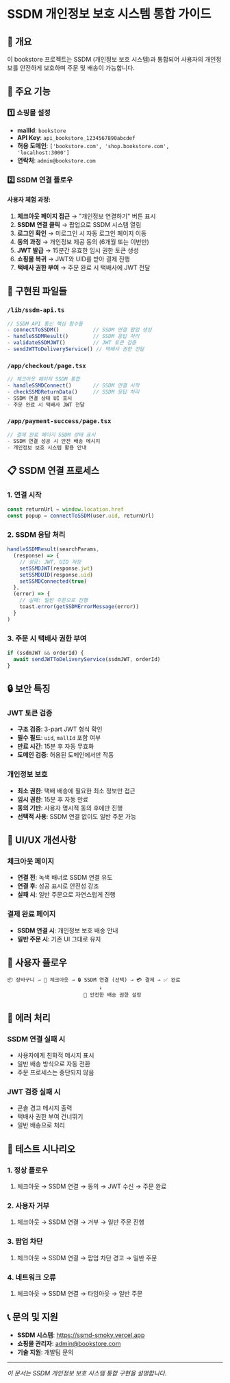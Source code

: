# SSDM 개인정보 보호 시스템 통합 가이드

## 🎯 개요

이 bookstore 프로젝트는 SSDM (개인정보 보호 시스템)과 통합되어 사용자의 개인정보를 안전하게 보호하며 주문 및 배송이 가능합니다.

## 🚀 주요 기능

### 1️⃣ 쇼핑몰 설정
- **mallId**: `bookstore`
- **API Key**: `api_bookstore_1234567890abcdef`
- **허용 도메인**: `['bookstore.com', 'shop.bookstore.com', 'localhost:3000']`
- **연락처**: `admin@bookstore.com`

### 2️⃣ SSDM 연결 플로우

#### 사용자 체험 과정:
1. **체크아웃 페이지 접근** → "개인정보 연결하기" 버튼 표시
2. **SSDM 연결 클릭** → 팝업으로 SSDM 시스템 열림
3. **로그인 확인** → 미로그인 시 자동 로그인 페이지 이동
4. **동의 과정** → 개인정보 제공 동의 (6개월 또는 이번만)
5. **JWT 발급** → 15분간 유효한 임시 권한 토큰 생성
6. **쇼핑몰 복귀** → JWT와 UID를 받아 결제 진행
7. **택배사 권한 부여** → 주문 완료 시 택배사에 JWT 전달

## 🔧 구현된 파일들

### `/lib/ssdm-api.ts`
```typescript
// SSDM API 통신 핵심 함수들
- connectToSSDM()           // SSDM 연결 팝업 생성
- handleSSDMResult()        // SSDM 응답 처리
- validateSSDMJWT()         // JWT 토큰 검증
- sendJWTToDeliveryService() // 택배사 권한 전달
```

### `/app/checkout/page.tsx`
```typescript
// 체크아웃 페이지 SSDM 통합
- handleSSMDConnect()       // SSDM 연결 시작
- checkSSMDReturnData()     // SSDM 응답 처리
- SSDM 연결 상태 UI 표시
- 주문 완료 시 택배사 JWT 전달
```

### `/app/payment-success/page.tsx`
```typescript
// 결제 완료 페이지 SSDM 상태 표시
- SSDM 연결 성공 시 안전 배송 메시지
- 개인정보 보호 시스템 활용 안내
```

## 📋 SSDM 연결 프로세스

### 1. 연결 시작
```typescript
const returnUrl = window.location.href
const popup = connectToSSDM(user.uid, returnUrl)
```

### 2. SSDM 응답 처리
```typescript
handleSSDMResult(searchParams, 
  (response) => {
    // 성공: JWT, UID 저장
    setSSMDJWT(response.jwt)
    setSSMDUID(response.uid)
    setSSMDConnected(true)
  },
  (error) => {
    // 실패: 일반 주문으로 진행
    toast.error(getSSDMErrorMessage(error))
  }
)
```

### 3. 주문 시 택배사 권한 부여
```typescript
if (ssdmJWT && orderId) {
  await sendJWTToDeliveryService(ssdmJWT, orderId)
}
```

## 🔒 보안 특징

### JWT 토큰 검증
- **구조 검증**: 3-part JWT 형식 확인
- **필수 필드**: `uid`, `mallId` 포함 여부
- **만료 시간**: 15분 후 자동 무효화
- **도메인 검증**: 허용된 도메인에서만 작동

### 개인정보 보호
- **최소 권한**: 택배 배송에 필요한 최소 정보만 접근
- **임시 권한**: 15분 후 자동 만료
- **동의 기반**: 사용자 명시적 동의 후에만 진행
- **선택적 사용**: SSDM 연결 없이도 일반 주문 가능

## 🎨 UI/UX 개선사항

### 체크아웃 페이지
- **연결 전**: 녹색 배너로 SSDM 연결 유도
- **연결 후**: 성공 표시로 안전성 강조
- **실패 시**: 일반 주문으로 자연스럽게 진행

### 결제 완료 페이지
- **SSDM 연결 시**: 개인정보 보호 배송 안내
- **일반 주문 시**: 기존 UI 그대로 유지

## 📱 사용자 플로우

```
📦 장바구니 → 🛒 체크아웃 → 🔒 SSDM 연결 (선택) → 💳 결제 → ✅ 완료
                              ↓
                         🚚 안전한 배송 권한 설정
```

## 🔄 에러 처리

### SSDM 연결 실패 시
- 사용자에게 친화적 메시지 표시
- 일반 배송 방식으로 자동 전환
- 주문 프로세스는 중단되지 않음

### JWT 검증 실패 시
- 콘솔 경고 메시지 출력
- 택배사 권한 부여 건너뛰기
- 일반 배송으로 처리

## 🧪 테스트 시나리오

### 1. 정상 플로우
1. 체크아웃 → SSDM 연결 → 동의 → JWT 수신 → 주문 완료

### 2. 사용자 거부
1. 체크아웃 → SSDM 연결 → 거부 → 일반 주문 진행

### 3. 팝업 차단
1. 체크아웃 → SSDM 연결 → 팝업 차단 경고 → 일반 주문

### 4. 네트워크 오류
1. 체크아웃 → SSDM 연결 → 타임아웃 → 일반 주문

## 📞 문의 및 지원

- **SSDM 시스템**: https://ssmd-smoky.vercel.app
- **쇼핑몰 관리자**: admin@bookstore.com
- **기술 지원**: 개발팀 문의

---
*이 문서는 SSDM 개인정보 보호 시스템 통합 구현을 설명합니다.*



